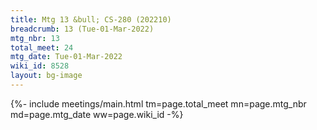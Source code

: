 ```yaml
---
title: Mtg 13 &bull; CS-280 (202210)
breadcrumb: 13 (Tue-01-Mar-2022)
mtg_nbr: 13
total_meet: 24
mtg_date: Tue-01-Mar-2022
wiki_id: 8528
layout: bg-image
---
```


{%- include meetings/main.html
    tm=page.total_meet
    mn=page.mtg_nbr
    md=page.mtg_date
    ww=page.wiki_id
-%}
